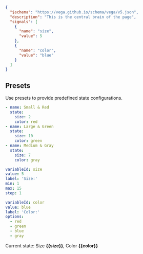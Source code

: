 ```json vega
{
  "$schema": "https://vega.github.io/schema/vega/v5.json",
  "description": "This is the central brain of the page",
  "signals": [
    {
      "name": "size",
      "value": 5
    },
    {
      "name": "color",
      "value": "blue"
    }
  ]
}
```


## Presets
Use presets to provide predefined state configurations.


```yaml presets
- name: Small & Red
  state:
    size: 2
    color: red
- name: Large & Green
  state:
    size: 10
    color: green
- name: Medium & Gray
  state:
    size: 7
    color: gray
```


```yaml slider
variableId: size
value: 5
label: 'Size:'
min: 1
max: 15
step: 1
```


```yaml dropdown
variableId: color
value: blue
label: 'Color:'
options:
  - red
  - green
  - blue
  - gray
```


Current state: Size **{{size}}**, Color **{{color}}**